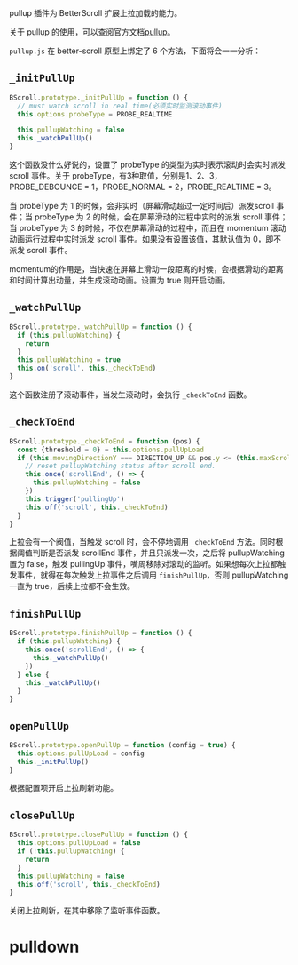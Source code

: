 pullup 插件为 BetterScroll 扩展上拉加载的能力。

关于 pullup 的使用，可以查阅官方文档[pullup](https://better-scroll.github.io/docs/zh-CN/plugins/pullup.html#%E4%BD%BF%E7%94%A8)。

`pullup.js` 在 better-scroll 原型上绑定了 6 个方法，下面将会一一分析：

## `_initPullUp`

```js
BScroll.prototype._initPullUp = function () {
  // must watch scroll in real time(必须实时监测滚动事件)
  this.options.probeType = PROBE_REALTIME

  this.pullupWatching = false
  this._watchPullUp()
}
```

这个函数没什么好说的，设置了 probeType 的类型为实时表示滚动时会实时派发 scroll 事件。关于 probeType，有3种取值，分别是1、2、3，PROBE_DEBOUNCE = 1，PROBE_NORMAL = 2，PROBE_REALTIME = 3。

当 probeType 为 1 的时候，会非实时（屏幕滑动超过一定时间后）派发scroll 事件；当 probeType 为 2 的时候，会在屏幕滑动的过程中实时的派发 scroll 事件；当 probeType 为 3 的时候，不仅在屏幕滑动的过程中，而且在 momentum 滚动动画运行过程中实时派发 scroll 事件。如果没有设置该值，其默认值为 0，即不派发 scroll 事件。

momentum的作用是，当快速在屏幕上滑动一段距离的时候，会根据滑动的距离和时间计算出动量，并生成滚动动画。设置为 true 则开启动画。

## `_watchPullUp`

```js
BScroll.prototype._watchPullUp = function () {
  if (this.pullupWatching) {
    return
  }
  this.pullupWatching = true
  this.on('scroll', this._checkToEnd)
}
```

这个函数注册了滚动事件，当发生滚动时，会执行 `_checkToEnd` 函数。

## `_checkToEnd`

```js
BScroll.prototype._checkToEnd = function (pos) {
  const {threshold = 0} = this.options.pullUpLoad
  if (this.movingDirectionY === DIRECTION_UP && pos.y <= (this.maxScrollY + threshold)) {
    // reset pullupWatching status after scroll end.
    this.once('scrollEnd', () => {
      this.pullupWatching = false
    })
    this.trigger('pullingUp')
    this.off('scroll', this._checkToEnd)
  }
}
```

上拉会有一个阀值，当触发 scroll 时，会不停地调用 `_checkToEnd` 方法。同时根据阈值判断是否派发 scrollEnd 事件，并且只派发一次，之后将 pullupWatching 置为 false，触发 pullingUp 事件，嘴周移除对滚动的监听。如果想每次上拉都触发事件，就得在每次触发上拉事件之后调用 `finishPullUp`，否则 pullupWatching 一直为 true，后续上拉都不会生效。
 
## `finishPullUp`

```js
BScroll.prototype.finishPullUp = function () {
  if (this.pullupWatching) {
    this.once('scrollEnd', () => {
      this._watchPullUp()
    })
  } else {
    this._watchPullUp()
  }
}
```

## `openPullUp`

```js
BScroll.prototype.openPullUp = function (config = true) {
  this.options.pullUpLoad = config
  this._initPullUp()
}
```

根据配置项开启上拉刷新功能。

## `closePullUp`

```js
BScroll.prototype.closePullUp = function () {
  this.options.pullUpLoad = false
  if (!this.pullupWatching) {
    return
  }
  this.pullupWatching = false
  this.off('scroll', this._checkToEnd)
}
```

关闭上拉刷新，在其中移除了监听事件函数。

# pulldown



